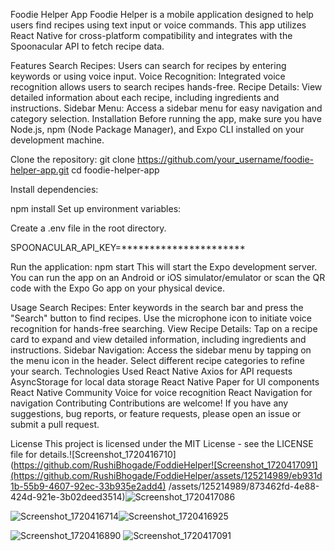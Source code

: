 Foodie Helper App
Foodie Helper is a mobile application designed to help users find recipes using text input or voice commands. This app utilizes React Native for cross-platform compatibility and integrates with the Spoonacular API to fetch recipe data.


Features
Search Recipes: Users can search for recipes by entering keywords or using voice input.
Voice Recognition: Integrated voice recognition allows users to search recipes hands-free.
Recipe Details: View detailed information about each recipe, including ingredients and instructions.
Sidebar Menu: Access a sidebar menu for easy navigation and category selection.
Installation
Before running the app, make sure you have Node.js, npm (Node Package Manager), and Expo CLI installed on your development machine.

Clone the repository:
git clone https://github.com/your_username/foodie-helper-app.git
cd foodie-helper-app


Install dependencies:

npm install
Set up environment variables:

Create a .env file in the root directory.

SPOONACULAR_API_KEY=**********************

Run the application:
npm start
This will start the Expo development server. You can run the app on an Android or iOS simulator/emulator or scan the QR code with the Expo Go app on your physical device.

Usage
Search Recipes:
Enter keywords in the search bar and press the "Search" button to find recipes.
Use the microphone icon to initiate voice recognition for hands-free searching.
View Recipe Details:
Tap on a recipe card to expand and view detailed information, including ingredients and instructions.
Sidebar Navigation:
Access the sidebar menu by tapping on the menu icon in the header.
Select different recipe categories to refine your search.
Technologies Used
React Native
Axios for API requests
AsyncStorage for local data storage
React Native Paper for UI components
React Native Community Voice for voice recognition
React Navigation for navigation
Contributing
Contributions are welcome! If you have any suggestions, bug reports, or feature requests, please open an issue or submit a pull request.

License
This project is licensed under the MIT License - see the LICENSE file for details.![Screenshot_1720416710](https://github.com/RushiBhogade/FoddieHelper![Screenshot_1720417091](https://github.com/RushiBhogade/FoddieHelper/assets/125214989/eb931d1b-55b9-4607-92ec-33b935e2add4)
/assets/125214989/873462fd-4e88-424d-921e-3b02deed3514)![Screenshot_1720417086](https://github.com/RushiBhogade/FoddieHelper/assets/125214989/7d5e4be7-3d10-4254-818c-c2304a40eb2a)

![Screenshot_1720416714](https://github.com/RushiBhogade/FoddieHelper/assets/125214989/aec603ba-3509-41ca-bacf-e73f13601639)![Screenshot_1720416925](https://github.com/RushiBhogade/FoddieHelper/assets/125214989/342369c4-7326-460a-8fa4-5e21bc6a4763)

![Screenshot_1720416890](https://github.com/RushiBhogade/FoddieHelper/assets/125214989/16e28e25-3ad8-48e7-8d17-fcb6196f886b)
![Screenshot_1720417091](https://github.com/RushiBhogade/FoddieHelper/assets/125214989/8b389d1b-55d1-49ea-9771-7045103ef0d0)
